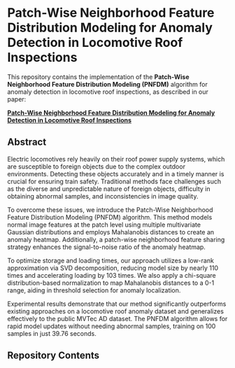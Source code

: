 # Patch-Wise Neighborhood Feature Distribution Modeling for Anomaly Detection in Locomotive Roof Inspections

This repository contains the implementation of the **Patch-Wise Neighborhood Feature Distribution Modeling (PNFDM)** algorithm for anomaly detection in locomotive roof inspections, as described in our paper:

**[Patch-Wise Neighborhood Feature Distribution Modeling for Anomaly Detection in Locomotive Roof Inspections](https://github.com/zzfu-buaa/PNFDM)**

## Abstract

Electric locomotives rely heavily on their roof power supply systems, which are susceptible to foreign objects due to the complex outdoor environments. Detecting these objects accurately and in a timely manner is crucial for ensuring train safety. Traditional methods face challenges such as the diverse and unpredictable nature of foreign objects, difficulty in obtaining abnormal samples, and inconsistencies in image quality.

To overcome these issues, we introduce the Patch-Wise Neighborhood Feature Distribution Modeling (PNFDM) algorithm. This method models normal image features at the patch level using multiple multivariate Gaussian distributions and employs Mahalanobis distances to create an anomaly heatmap. Additionally, a patch-wise neighborhood feature sharing strategy enhances the signal-to-noise ratio of the anomaly heatmap.

To optimize storage and loading times, our approach utilizes a low-rank approximation via SVD decomposition, reducing model size by nearly 110 times and accelerating loading by 103 times. We also apply a chi-square distribution-based normalization to map Mahalanobis distances to a 0-1 range, aiding in threshold selection for anomaly localization.

Experimental results demonstrate that our method significantly outperforms existing approaches on a locomotive roof anomaly dataset and generalizes effectively to the public MVTec AD dataset. The PNFDM algorithm allows for rapid model updates without needing abnormal samples, training on 100 samples in just 39.76 seconds.

## Repository Contents
